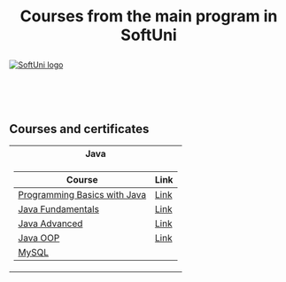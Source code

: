 # <p align="center"> Courses from the main program in SoftUni <p>

<a href="https://softuni.bg/trainings/courses" rel="Courses"> ![SoftUni logo][logo] </a>

[logo]: https://softuni.bg/content/images/svg-logos/software-university-logo.svg "Logo Title Text 2"

<br/>
<br/>
<br/>

<h2> Courses and certificates</h2>

<table>

<tr>
  <th> Java </th>  
</tr>

<tr>
<td>

| **Course**                                                            | **Link**                                                           | 
| --------------------------------------------------------------------- | ------------------------------------------------------------------ |
| <a href="https://softuni.bg/trainings/2969/programming-basics-with-java-june-2020" > Programming Basics with Java </a> | <a href="https://softuni.bg/certificates/details/85357/ce7811a9"> Link</a>|
| <a href="https://softuni.bg/trainings/3134/java-fundamentals-september-2020" > Java Fundamentals </a> | <a href="https://softuni.bg/certificates/details/96587/8aa66a24"> Link</a> |
| <a href="https://softuni.bg/trainings/3215/java-advanced-january-2021"> Java Advanced </a> | <a href="https://softuni.bg/certificates/details/98588/bf4cd2d0"> Link</a>|
| <a href="https://softuni.bg/trainings/3216/java-oop-february-2021/internal" > Java OOP </a> | <a href="https://softuni.bg/certificates/details/104168/be66ba52"> Link </a> |
  | <a href="https://softuni.bg/trainings/3422/mysql-may-2021" > MySQL </a>      |  |

</td>
</tr>

</table>


 
